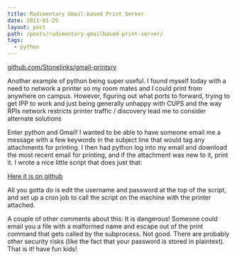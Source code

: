 ```yaml
---
title: Rudimentary Gmail-based Print Server
date: 2011-01-25
layout: post
path: /posts/rudimentary-gmailbased-print-server/
tags: 
  - python
---
```



<div class="gh-container">
  <a href="https://github.com/Stonelinks/gmail-printsrv" class="btn btn-primary btn-lg btn-block">github.com/Stonelinks/gmail-printsrv</a>
</div>

Another example of python being super useful. I found myself today with a need to network a printer so my room mates and I could print from anywhere on campus. However, figuring out what ports to forward, trying to get IPP to work and just being generally unhappy with CUPS and the way RPIs network restricts printer traffic / discovery lead me to consider alternate solutions

Enter python and Gmail! I wanted to be able to have someone email me a message with a few keywords in the subject line that would tag any attachments for printing. I then had python log into my email and download the most recent email for printing, and if the attachment was new to it, print it. I wrote a nice little script that does just that:

[Here it is on github](https://github.com/Stonelinks/gmail-printsrv)

All you gotta do is edit the username and password at the top of the script, and set up a cron job to call the script on the machine with the printer attached.

A couple of other comments about this: It is dangerous! Someone could email you a file with a malformed name and escape out of the print command that gets called by the subprocess. Not good. There are probably other security risks (like the fact that your password is stored in plaintext). That is it! have fun kids!
